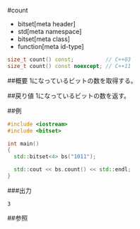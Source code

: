 #count
* bitset[meta header]
* std[meta namespace]
* bitset[meta class]
* function[meta id-type]

```cpp
size_t count() const;          // C++03
size_t count() const noexcept; // C++11
```

##概要
1になっているビットの数を取得する。


##戻り値
1になっているビットの数を返す。


##例
```cpp
#include <iostream>
#include <bitset>

int main()
{
  std::bitset<4> bs("1011");

  std::cout << bs.count() << std::endl;
}
```

###出力
```
3
```


##参照

